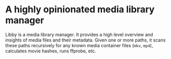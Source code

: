 # A highly opinionated media library manager

Libby is a media library manager. It provides a high level overview and
insights of media files and their metadata. Given one or more paths, it scans
these paths recursively for any known media container files (`mkv`, `mp4`),
calculates movie hashes, runs ffprobe, etc.
